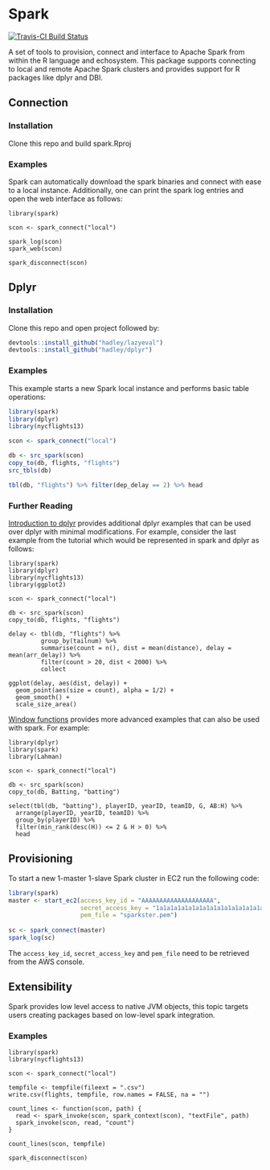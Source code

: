 Spark
=======

[![Travis-CI Build Status](https://travis-ci.com/rstudio/spark.svg?token=MxiS2SHZy3QzqFf34wQr&branch=master)](https://travis-ci.com/rstudio/spark)

A set of tools to provision, connect and interface to Apache Spark from within the
R language and echosystem. This package supports connecting to local and remote
Apache Spark clusters and provides support for R packages like dplyr and DBI.

## Connection

### Installation

Clone this repo and build spark.Rproj

### Examples

Spark can automatically download the spark binaries and connect with ease to a local instance. Additionally, one can print the spark log entries and open the web interface as follows:

```
library(spark)

scon <- spark_connect("local")

spark_log(scon)
spark_web(scon)

spark_disconnect(scon)
```

## Dplyr

### Installation

Clone this repo and open project followed by:

```R
devtools::install_github("hadley/lazyeval")
devtools::install_github("hadley/dplyr")
```

### Examples

This example starts a new Spark local instance and performs basic table operations:

```R
library(spark)
library(dplyr)
library(nycflights13)

scon <- spark_connect("local")

db <- src_spark(scon)
copy_to(db, flights, "flights")
src_tbls(db)

tbl(db, "flights") %>% filter(dep_delay == 2) %>% head

```

### Further Reading

[Introduction to dplyr](https://cran.rstudio.com/web/packages/dplyr/vignettes/introduction.html) provides additional dplyr examples that can be used over dplyr with minimal modifications. For example, consider the last example from the tutorial which would be represented in spark and dplyr as follows:

```
library(spark)
library(dplyr)
library(nycflights13)
library(ggplot2)

scon <- spark_connect("local")

db <- src_spark(scon)
copy_to(db, flights, "flights")

delay <- tbl(db, "flights") %>% 
         group_by(tailnum) %>%
         summarise(count = n(), dist = mean(distance), delay = mean(arr_delay)) %>%
         filter(count > 20, dist < 2000) %>%
         collect
    
ggplot(delay, aes(dist, delay)) +
  geom_point(aes(size = count), alpha = 1/2) +
  geom_smooth() +
  scale_size_area()
```

[Window functions](https://cran.r-project.org/web/packages/dplyr/vignettes/window-functions.html) provides more advanced examples that can also be used with spark. For example:

```
library(dplyr)
library(spark)
library(Lahman)

scon <- spark_connect("local")

db <- src_spark(scon)
copy_to(db, Batting, "batting")

select(tbl(db, "batting"), playerID, yearID, teamID, G, AB:H) %>%
  arrange(playerID, yearID, teamID) %>%
  group_by(playerID) %>%
  filter(min_rank(desc(H)) <= 2 & H > 0) %>%
  head
```

## Provisioning

To start a new 1-master 1-slave Spark cluster in EC2 run the following code:

```R
library(spark)
master <- start_ec2(access_key_id = "AAAAAAAAAAAAAAAAAAAA",
                    secret_access_key = "1a1a1a1a1a1a1a1a1a1a1a1a1a1a1a1a1a1a1a1",
                    pem_file = "sparkster.pem")
          
sc <- spark_connect(master)
spark_log(sc)
```

The `access_key_id`, `secret_access_key` and `pem_file` need to be retrieved from the AWS console.

## Extensibility

Spark provides low level access to native JVM objects, this topic targets users creating packages
based on low-level spark integration.

### Examples

```
library(spark)
library(nycflights13)

scon <- spark_connect("local")

tempfile <- tempfile(fileext = ".csv")
write.csv(flights, tempfile, row.names = FALSE, na = "")

count_lines <- function(scon, path) {
  read <- spark_invoke(scon, spark_context(scon), "textFile", path)
  spark_invoke(scon, read, "count")
}

count_lines(scon, tempfile)

spark_disconnect(scon)
```

